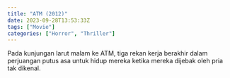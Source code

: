 ```yaml
---
title: "ATM (2012)"
date: 2023-09-28T13:53:33Z
tags: ["Movie"]
categories: ["Horror", "Thriller"]
---
```


Pada kunjungan larut malam ke ATM, tiga rekan kerja berakhir dalam perjuangan putus asa untuk hidup mereka ketika mereka dijebak oleh pria tak dikenal.

  <mux-player stream-type="on-demand"
  src="https://kp3d-my.sharepoint.com/personal/ryoo_kp3d_onmicrosoft_com/_layouts/15/download.aspx?share=EQi1nC4dPjBNv_8nwQjAH-IBMTzD43p2oqLKUYXoKuvnkA" metadata-video-title="ATM (2012)" prefer-playback="mse" controls>
  </mux-player>
  
  
  <script src="https://cdn.jsdelivr.net/npm/@mux/mux-player"></script>
  
   <script id="HS64EAXnfnF7PHe2DlJXKWuIiP7ZmNQOLK9IemNsDrc" type="application/ld+json">
 {
  "@context": "https://schema.org/",
  "@type": "VideoObject",
  "name": "ATM (2012)",
  "contentUrl": "https://stream.mux.com/HS64EAXnfnF7PHe2DlJXKWuIiP7ZmNQOLK9IemNsDrc.m3u8",
  "thumbnailUrl": "https://www.themoviedb.org/t/p/original/7ndclZJ8cBsVC2A6LasRhmtcxpE.jpg?width=314&fit_mode=preserve&time=25",
  "uploadDate": "2023-09-28T13:53:33Z",
}

</script>